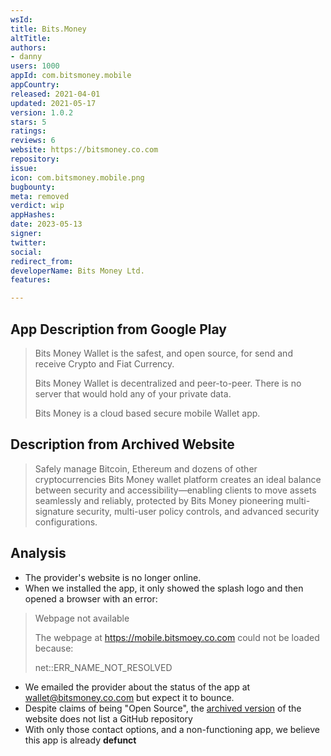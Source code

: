 ```yaml
---
wsId: 
title: Bits.Money
altTitle: 
authors:
- danny
users: 1000
appId: com.bitsmoney.mobile
appCountry: 
released: 2021-04-01
updated: 2021-05-17
version: 1.0.2
stars: 5
ratings: 
reviews: 6
website: https://bitsmoney.co.com
repository: 
issue: 
icon: com.bitsmoney.mobile.png
bugbounty: 
meta: removed
verdict: wip
appHashes: 
date: 2023-05-13
signer: 
twitter: 
social: 
redirect_from: 
developerName: Bits Money Ltd.
features: 

---
```


## App Description from Google Play

> Bits Money Wallet is the safest, and open source, for send and receive Crypto and Fiat Currency.
>
> Bits Money Wallet is decentralized and peer-to-peer. There is no server that would hold any of your private data. 
>
> Bits Money is a cloud based secure mobile Wallet app.

## Description from Archived Website 

> Safely manage Bitcoin, Ethereum and dozens of other cryptocurrencies
Bits Money wallet platform creates an ideal balance between security and accessibility—enabling clients to move assets seamlessly and reliably, protected by Bits Money pioneering multi-signature security, multi-user policy controls, and advanced security configurations.

## Analysis 

- The provider's website is no longer online. 
- When we installed the app, it only showed the splash logo and then opened a browser with an error: 

> Webpage not available
> 
> The webpage at https://mobile.bitsmoey.co.com could not be loaded 
because:
>
> net::ERR_NAME_NOT_RESOLVED 

- We emailed the provider about the status of the app at wallet@bitsmoney.co.com but expect it to bounce.
- Despite claims of being "Open Source", the [archived version](https://web.archive.org/web/20220106100315/https://bitsmoney.co.com/) of the website does not list a GitHub repository
- With only those contact options, and a non-functioning app, we believe this app is already **defunct**
